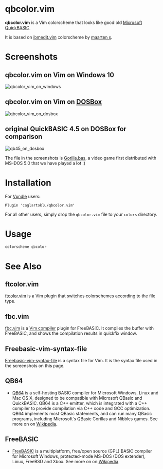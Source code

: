 # qbcolor.vim

**qbcolor.vim** is a Vim colorscheme that looks like good old [Microsoft QuickBASIC](https://en.wikipedia.org/wiki/QuickBASIC).

It is based on
[ibmedit.vim](https://www.vim.org/scripts/script.php?script_id=385)
colorscheme by [maarten s](https://www.vim.org/account/profile.php?user_id=955).


# Screenshots

## qbcolor.vim on Vim on Windows 10

![qbcolor_vim_on_windows](https://user-images.githubusercontent.com/2071639/57197863-c5fb9700-6f74-11e9-95f1-1699e4df0981.png)

## qbcolor.vim on Vim on [DOSBox](https://www.dosbox.com/)

![qbcolor_vim_on_dosbox](https://user-images.githubusercontent.com/2071639/57197862-c300a680-6f74-11e9-842f-cb1c50182f44.png)

## original QuickBASIC 4.5 on DOSBox for comparison

![qb45_on_dosbox](https://user-images.githubusercontent.com/2071639/57197858-bda35c00-6f74-11e9-8b9e-6cef8645364e.png)

The file in the screenshots is [Gorilla.bas](https://en.wikipedia.org/wiki/Gorillas_(video_game)),
a video game first distributed with MS-DOS 5.0 that we have played a lot :)


# Installation

For [Vundle](https://github.com/gmarik/vundle) users:

    Plugin 'caglartoklu/qbcolor.vim'

For all other users, simply drop the `qbcolor.vim` file to your
`colors` directory.


# Usage

    colorscheme qbcolor


# See Also

## ftcolor.vim

[ftcolor.vim](https://github.com/caglartoklu/ftcolor.vim) is a Vim plugin that switches colorschemes according to the file type.

## fbc.vim

[fbc.vim](https://github.com/caglartoklu/fbc.vim) is a [Vim compiler](http://www.vim.org/scripts/script.php?script_id=2691) plugin for FreeBASIC.
It compiles the buffer with FreeBASIC, and shows the compilation results in quickfix window.

## Freebasic-vim-syntax-file

[Freebasic-vim-syntax-file](https://github.com/vim-scripts/Freebasic-vim-syntax-file) is a syntax file for Vim.
It is the syntax file used in the screenshots on this page.

## QB64

- [QB64](https://www.qb64.org/) is a self-hosting BASIC compiler for Microsoft Windows, Linux and Mac OS X, designed to be compatible with Microsoft QBasic and QuickBASIC. QB64 is a C++ emitter, which is integrated with a C++ compiler to provide compilation via C++ code and GCC optimization.
QB64 implements most QBasic statements, and can run many QBasic programs, including Microsoft's QBasic Gorillas and Nibbles games.
See more on on [Wikipedia](https://en.wikipedia.org/wiki/QB64).

## FreeBASIC

- [FreeBASIC](https://www.freebasic.net/) is a multiplatform, free/open source (GPL) BASIC compiler for Microsoft Windows, protected-mode MS-DOS (DOS extender), Linux, FreeBSD and Xbox.
See more on on [Wikipedia](https://en.wikipedia.org/wiki/FreeBASIC).
